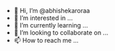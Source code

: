 - 👋 Hi, I’m @abhishekaroraa
- 👀 I’m interested in ...
- 🌱 I’m currently learning ...
- 💞️ I’m looking to collaborate on ...
- 📫 How to reach me ...

<!---
abhishekaroraa/abhishekaroraa is a ✨ special ✨ repository because its `README.md` (this file) appears on your GitHub profile.
You can click the Preview link to take a look at your changes.
--->
